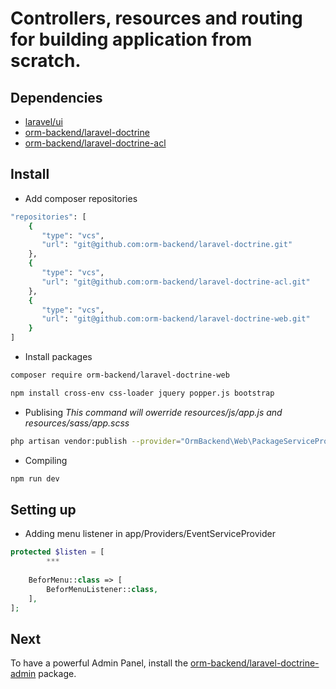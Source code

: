 # Controllers, resources and routing for building application from scratch.

## Dependencies

 * [laravel/ui](https://github.com/laravel/ui)
 * [orm-backend/laravel-doctrine](https://github.com/orm-backend/laravel-doctrine)
 * [orm-backend/laravel-doctrine-acl](https://github.com/orm-backend/laravel-doctrine-acl)

## Install

* Add composer repositories

```BASH
"repositories": [
	{
       "type": "vcs",
       "url": "git@github.com:orm-backend/laravel-doctrine.git"
    },
    {
       "type": "vcs",
       "url": "git@github.com:orm-backend/laravel-doctrine-acl.git"
    },
    {
       "type": "vcs",
       "url": "git@github.com:orm-backend/laravel-doctrine-web.git"
    }
]
```

* Install packages

```BASH
composer require orm-backend/laravel-doctrine-web
```

```BASH
npm install cross-env css-loader jquery popper.js bootstrap
```

* Publising _This command will owerride resources/js/app.js and resources/sass/app.scss_

```BASH
php artisan vendor:publish --provider="OrmBackend\Web\PackageServiceProvider" --force
```

* Compiling

```BASH
npm run dev
```

## Setting up

* Adding menu listener in app/Providers/EventServiceProvider

```PHP
protected $listen = [
        ***
        
    BeforMenu::class => [
        BeforMenuListener::class,
    ],
];
```

## Next

To have a powerful Admin Panel, install the [orm-backend/laravel-doctrine-admin](https://github.com/orm-backend/laravel-doctrine-admin) package.

